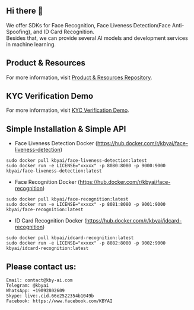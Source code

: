 ## Hi there 👋

<!--

**Here are some ideas to get you started:**

🙋‍♀️ A short introduction - what is your organization all about?
🌈 Contribution guidelines - how can the community get involved?
👩‍💻 Useful resources - where can the community find your docs? Is there anything else the community should know?
🍿 Fun facts - what does your team eat for breakfast?
🧙 Remember, you can do mighty things with the power of [Markdown](https://docs.github.com/github/writing-on-github/getting-started-with-writing-and-formatting-on-github/basic-writing-and-formatting-syntax)
-->
We offer SDKs for Face Recognition, Face Liveness Detection(Face Anti-Spoofing), and ID Card Recognition.
<br/>Besides that, we can provide several AI models and development services in machine learning.

## Product & Resources
For more information, visit [Product & Resources Repository](https://github.com/kby-ai/Product).

## KYC Verification Demo
For more information, visit [KYC Verification Demo](https://github.com/kby-ai/KYC-Verification-Demo-Android).

## Simple Installation & Simple API
-  Face Liveness Detection Docker (https://hub.docker.com/r/kbyai/face-liveness-detection)
```
sudo docker pull kbyai/face-liveness-detection:latest
sudo docker run -e LICENSE="xxxxx" -p 8080:8080 -p 9000:9000 kbyai/face-liveness-detection:latest
```
- Face Recognition Docker (https://hub.docker.com/r/kbyai/face-recognition)
```
sudo docker pull kbyai/face-recognition:latest
sudo docker run -e LICENSE="xxxxx" -p 8081:8080 -p 9001:9000 kbyai/face-recognition:latest
```
- ID Card Recognition Docker (https://hub.docker.com/r/kbyai/idcard-recognition)
```
sudo docker pull kbyai/idcard-recognition:latest
sudo docker run -e LICENSE="xxxxx" -p 8082:8080 -p 9002:9000 kbyai/idcard-recognition:latest

```

## Please contact us:
```
Email: contact@kby-ai.com
Telegram: @kbyai
WhatsApp: +19092802609
Skype: live:.cid.66e2522354b1049b
Facebook: https://www.facebook.com/KBYAI
```
